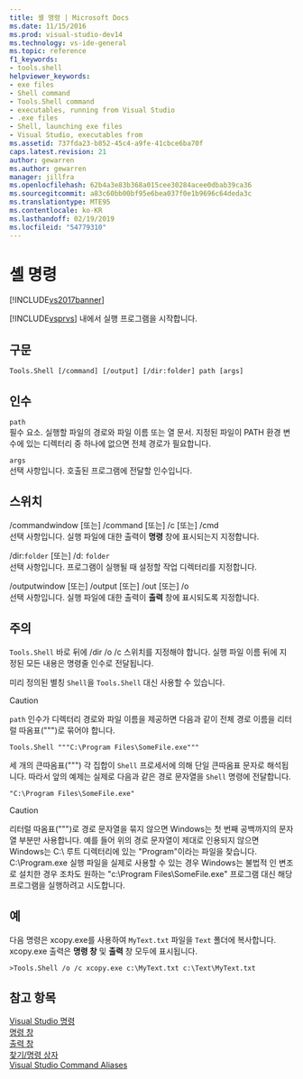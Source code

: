 ```yaml
---
title: 셸 명령 | Microsoft Docs
ms.date: 11/15/2016
ms.prod: visual-studio-dev14
ms.technology: vs-ide-general
ms.topic: reference
f1_keywords:
- tools.shell
helpviewer_keywords:
- exe files
- Shell command
- Tools.Shell command
- executables, running from Visual Studio
- .exe files
- Shell, launching exe files
- Visual Studio, executables from
ms.assetid: 737fda23-b852-45c4-a9fe-41cbce6ba70f
caps.latest.revision: 21
author: gewarren
ms.author: gewarren
manager: jillfra
ms.openlocfilehash: 62b4a3e83b368a015cee30284acee0dbab39ca36
ms.sourcegitcommit: a83c60bb00bf95e6bea037f0e1b9696c64deda3c
ms.translationtype: MTE95
ms.contentlocale: ko-KR
ms.lasthandoff: 02/19/2019
ms.locfileid: "54779310"
---
```

# <a name="shell-command"></a>셸 명령
[!INCLUDE[vs2017banner](../../includes/vs2017banner.md)]

  
[!INCLUDE[vsprvs](../../includes/vsprvs-md.md)] 내에서 실행 프로그램을 시작합니다.  
  
## <a name="syntax"></a>구문  
  
```  
Tools.Shell [/command] [/output] [/dir:folder] path [args]  
```  
  
## <a name="arguments"></a>인수  
 `path`  
 필수 요소. 실행할 파일의 경로와 파일 이름 또는 열 문서. 지정된 파일이 PATH 환경 변수에 있는 디렉터리 중 하나에 없으면 전체 경로가 필요합니다.  
  
 `args`  
 선택 사항입니다. 호출된 프로그램에 전달할 인수입니다.  
  
## <a name="switches"></a>스위치  
 /commandwindow [또는] /command [또는] /c [또는] /cmd  
 선택 사항입니다. 실행 파일에 대한 출력이 **명령** 창에 표시되는지 지정합니다.  
  
 /dir:`folder` [또는] /d: `folder`  
 선택 사항입니다. 프로그램이 실행될 때 설정할 작업 디렉터리를 지정합니다.  
  
 /outputwindow [또는] /output [또는] /out [또는] /o  
 선택 사항입니다. 실행 파일에 대한 출력이 **출력** 창에 표시되도록 지정합니다.  
  
## <a name="remarks"></a>주의  
 `Tools.Shell` 바로 뒤에 /dir /o /c 스위치를 지정해야 합니다. 실행 파일 이름 뒤에 지정된 모든 내용은 명령줄 인수로 전달됩니다.  
  
 미리 정의된 별칭 `Shell`을 `Tools.Shell` 대신 사용할 수 있습니다.  
  
> [!CAUTION]
>  `path` 인수가 디렉터리 경로와 파일 이름을 제공하면 다음과 같이 전체 경로 이름을 리터럴 따옴표(""")로 묶어야 합니다.  
  
```  
Tools.Shell """C:\Program Files\SomeFile.exe"""  
```  
  
 세 개의 큰따옴표(""") 각 집합이 `Shell` 프로세서에 의해 단일 큰따옴표 문자로 해석됩니다. 따라서 앞의 예제는 실제로 다음과 같은 경로 문자열을 `Shell` 명령에 전달합니다.  
  
```  
"C:\Program Files\SomeFile.exe"  
```  
  
> [!CAUTION]
>  리터럴 따옴표(""")로 경로 문자열을 묶지 않으면 Windows는 첫 번째 공백까지의 문자열 부분만 사용합니다. 예를 들어 위의 경로 문자열이 제대로 인용되지 않으면 Windows는 C:\ 루트 디렉터리에 있는 "Program"이라는 파일을 찾습니다. C:\Program.exe 실행 파일을 실제로 사용할 수 있는 경우 Windows는 불법적 인 변조로 설치한 경우 조차도 원하는 "c:\Program Files\SomeFile.exe" 프로그램 대신 해당 프로그램을 실행하려고 시도합니다.  
  
## <a name="example"></a>예  
 다음 명령은 xcopy.exe를 사용하여 `MyText.txt` 파일을 `Text` 폴더에 복사합니다. xcopy.exe 출력은 **명령 창** 및 **출력** 창 모두에 표시됩니다.  
  
```  
>Tools.Shell /o /c xcopy.exe c:\MyText.txt c:\Text\MyText.txt  
```  
  
## <a name="see-also"></a>참고 항목  
 [Visual Studio 명령](../../ide/reference/visual-studio-commands.md)   
 [명령 창](../../ide/reference/command-window.md)   
 [출력 창](../../ide/reference/output-window.md)   
 [찾기/명령 상자](../../ide/find-command-box.md)   
 [Visual Studio Command Aliases](../../ide/reference/visual-studio-command-aliases.md)
